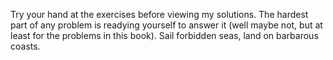 Try your hand at the exercises before viewing my solutions. The hardest part of any problem is readying yourself to answer it (well maybe not, but at least for the problems in this book). Sail forbidden seas, land on barbarous coasts.
